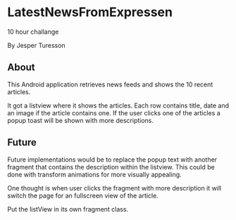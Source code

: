# LatestNewsFromExpressen

10 hour challange

By Jesper Turesson


## About
This Android application retrieves news feeds and shows the 10 recent articles.

It got a listview where it shows the articles. Each row contains title, date and an image if the article contains one.
If the user clicks one of the articles a popup toast will be shown with more descriptions.


## Future
Future implementations would be to replace the popup text with another fragment that contains the description 
within the listview. This could be done with transform animations for more visually appealing.

One thought is when user clicks the fragment with more description it will switch the page for an fullscreen view of the article.

Put the listView in its own fragment class.